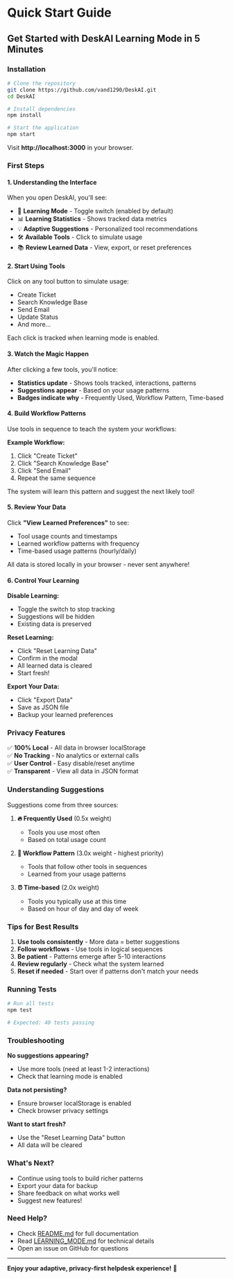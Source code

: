 # Quick Start Guide

## Get Started with DeskAI Learning Mode in 5 Minutes

### Installation

```bash
# Clone the repository
git clone https://github.com/vand1290/DeskAI.git
cd DeskAI

# Install dependencies
npm install

# Start the application
npm start
```

Visit **http://localhost:3000** in your browser.

### First Steps

#### 1. Understanding the Interface

When you open DeskAI, you'll see:
- 🧠 **Learning Mode** - Toggle switch (enabled by default)
- 📊 **Learning Statistics** - Shows tracked data metrics
- 💡 **Adaptive Suggestions** - Personalized tool recommendations
- 🛠️ **Available Tools** - Click to simulate usage
- 📚 **Review Learned Data** - View, export, or reset preferences

#### 2. Start Using Tools

Click on any tool button to simulate usage:
- Create Ticket
- Search Knowledge Base
- Send Email
- Update Status
- And more...

Each click is tracked when learning mode is enabled.

#### 3. Watch the Magic Happen

After clicking a few tools, you'll notice:
- **Statistics update** - Shows tools tracked, interactions, patterns
- **Suggestions appear** - Based on your usage patterns
- **Badges indicate why** - Frequently Used, Workflow Pattern, Time-based

#### 4. Build Workflow Patterns

Use tools in sequence to teach the system your workflows:

**Example Workflow:**
1. Click "Create Ticket"
2. Click "Search Knowledge Base"
3. Click "Send Email"
4. Repeat the same sequence

The system will learn this pattern and suggest the next likely tool!

#### 5. Review Your Data

Click **"View Learned Preferences"** to see:
- Tool usage counts and timestamps
- Learned workflow patterns with frequency
- Time-based usage patterns (hourly/daily)

All data is stored locally in your browser - never sent anywhere!

#### 6. Control Your Learning

**Disable Learning:**
- Toggle the switch to stop tracking
- Suggestions will be hidden
- Existing data is preserved

**Reset Learning:**
- Click "Reset Learning Data"
- Confirm in the modal
- All learned data is cleared
- Start fresh!

**Export Your Data:**
- Click "Export Data"
- Save as JSON file
- Backup your learned preferences

### Privacy Features

✅ **100% Local** - All data in browser localStorage  
✅ **No Tracking** - No analytics or external calls  
✅ **User Control** - Easy disable/reset anytime  
✅ **Transparent** - View all data in JSON format  

### Understanding Suggestions

Suggestions come from three sources:

1. **🔥 Frequently Used** (0.5x weight)
   - Tools you use most often
   - Based on total usage count

2. **🔄 Workflow Pattern** (3.0x weight - highest priority)
   - Tools that follow other tools in sequences
   - Learned from your usage patterns

3. **⏰ Time-based** (2.0x weight)
   - Tools you typically use at this time
   - Based on hour of day and day of week

### Tips for Best Results

1. **Use tools consistently** - More data = better suggestions
2. **Follow workflows** - Use tools in logical sequences
3. **Be patient** - Patterns emerge after 5-10 interactions
4. **Review regularly** - Check what the system learned
5. **Reset if needed** - Start over if patterns don't match your needs

### Running Tests

```bash
# Run all tests
npm test

# Expected: 40 tests passing
```

### Troubleshooting

**No suggestions appearing?**
- Use more tools (need at least 1-2 interactions)
- Check that learning mode is enabled

**Data not persisting?**
- Ensure browser localStorage is enabled
- Check browser privacy settings

**Want to start fresh?**
- Use the "Reset Learning Data" button
- All data will be cleared

### What's Next?

- Continue using tools to build richer patterns
- Export your data for backup
- Share feedback on what works well
- Suggest new features!

### Need Help?

- Check [README.md](README.md) for full documentation
- Read [LEARNING_MODE.md](LEARNING_MODE.md) for technical details
- Open an issue on GitHub for questions

---

**Enjoy your adaptive, privacy-first helpdesk experience!** 🚀
